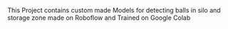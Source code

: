 This Project contains custom made Models for detecting balls in silo and storage zone made on Roboflow and Trained on Google Colab
